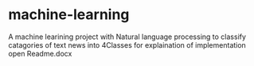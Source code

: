 # machine-learning
A machine learining project
with Natural language processing to classify catagories of text news into 4Classes
for explaination of implementation open Readme.docx
